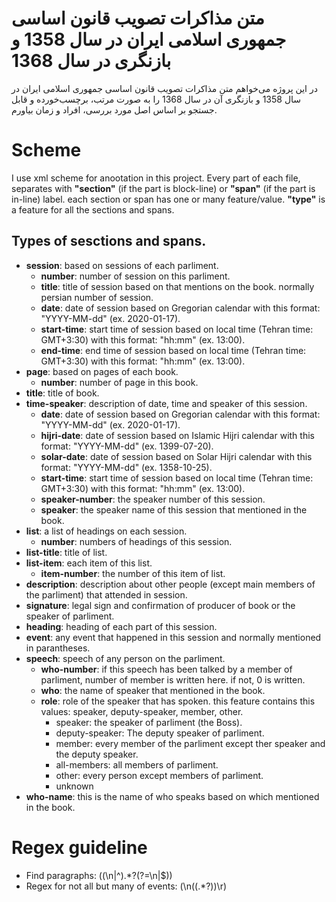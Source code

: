 # متن مذاکرات تصویب قانون اساسی جمهوری اسلامی ایران در سال 1358 و بازنگری در سال 1368

در این پروژه می‌خواهم متن مذاکرات تصویب قانون اساسی جمهوری اسلامی ایران در سال 1358 و بازنگری آن در سال 1368 را به صورت مرتب، برچسب‌خورده و قابل جستجو بر اساس اصل مورد بررسی، افراد و زمان بیاورم.

# Scheme
I use xml scheme for anootation in this project. Every part of each file, separates with **"section"** (if the part is block-line) or **"span"** (if the part is in-line) label. each section or span has one or many feature/value. **"type"** is a feature for all the sections and spans.

## Types of sesctions and spans.
- **session**: based on sessions of each parliment.
	* __number__: number of session on this parliment.
	* __title__: title of session based on that mentions on the book. normally persian number of session.
	* __date__: date of session based on Gregorian calendar with this format: "YYYY-MM-dd" (ex. 2020-01-17).
	* __start-time__: start time of session based on local time (Tehran time: GMT+3:30) with this format: "hh:mm" (ex. 13:00).
	* __end-time__: end time of session based on local time (Tehran time: GMT+3:30) with this format: "hh:mm" (ex. 13:00).
- **page**: based on pages of each book.
	* __number__: number of page in this book.
- **title**: title of book.
- **time-speaker**: description of date, time and speaker of this session.
	* __date__: date of session based on Gregorian calendar with this format: "YYYY-MM-dd" (ex. 2020-01-17).
	* __hijri-date__: date of session based on Islamic Hijri calendar with this format: "YYYY-MM-dd" (ex. 1399-07-20).
	* __solar-date__: date of session based on Solar Hijri calendar with this format: "YYYY-MM-dd" (ex. 1358-10-25).
	* __start-time__: start time of session based on local time (Tehran time: GMT+3:30) with this format: "hh:mm" (ex. 13:00).
	* __speaker-number__: the speaker number of this session.
	* __speaker__: the speaker name of this session that mentioned in the book.
- **list**: a list of headings on each session.
	* __number__: numbers of headings of this session.
- **list-title**: title of list.
- **list-item**: each item of this list.
	* __item-number__: the number of this item of list.
- **description**: description about other people (except main members of the parliment) that attended in session.
- **signature**: legal sign and confirmation of producer of book or the speaker of parliment.
- **heading**: heading of each part of this session.
- **event**: any event that happened in this session and normally mentioned in parantheses.
- **speech**: speech of any person on the parliment. 
	* __who-number__: if this speech has been talked by a member of parliment, number of member is written here. if not, 0 is written.
	* __who__: the name of speaker that mentioned in the book.
	* __role__: role of the speaker that has spoken. this feature contains this values: speaker, deputy-speaker, member, other.
		* speaker: the speaker of parliment (the Boss).
		* deputy-speaker: The deputy speaker of parliment.
		* member: every member of the parliment except ther speaker and the deputy speaker.
		* all-members: all members of parliment.
		* other: every person except members of parliment.
		* unknown
- **who-name**: this is the name of who speaks based on which mentioned in the book.
# Regex guideline
- Find paragraphs: ((\n|^).*?(?=\n|$))
- Regex for not all but many of events: (\n(\(.*?\))\r)